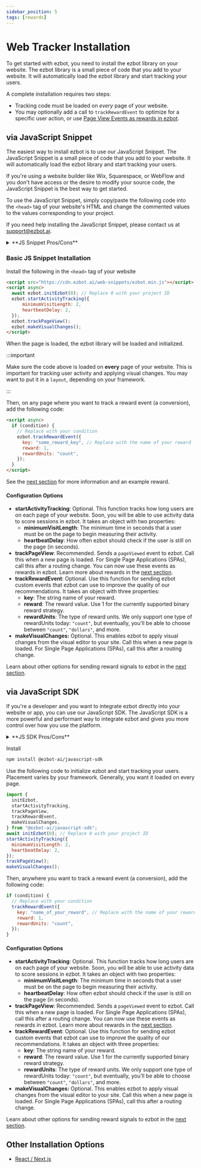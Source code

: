 ```yaml
---
sidebar_position: 5
tags: [rewards]
---
```


# Web Tracker Installation

To get started with ezbot, you need to install the ezbot library on your website. The ezbot library is a small piece of code that you add to your website. It will automatically load the ezbot library and start tracking your users.

A complete installation requires two steps:

- Tracking code must be loaded on _every_ page of your website.
- You may optionally add a call to `trackRewardEvent` to optimize for a specific user action, or use [Page View Events as rewards in ezbot](/get-started/rewards#page-view-events).

## via JavaScript Snippet

The easiest way to install ezbot is to use our JavaScript Snippet. The JavaScript Snippet is a small piece of code that you add to your website. It will automatically load the ezbot library and start tracking your users.

If you're using a website builder like Wix, Squarespace, or WebFlow and you don't have access or the desire to modify your source code, the JavaScript Snippet is the best way to get started.

To use the JavaScript Snippet, simply copy/paste the following code into the `<head>` tag of your website's HTML and change the commented values to the values corresponding to your project.

If you need help installing the JavaScript Snippet, please contact us at [support@ezbot.ai](mailto:support@ezbot.ai).

<details>  
<summary>**JS Snippet Pros/Cons**</summary>  
<div> 
<p>**Pros**</p> 
<ul>
    <li>Easy to install</li>
    <li>Works with any website builder</li>
    <li>Doesn't require a developer</li>
    <li>Enables our Visual Editor</li>
</ul>
<p>**Cons**</p>   
<ul>
    <li>Only supports experimentation with our Visual Editor</li>
    <li>Limited number of visual changes supported at this time</li>
    <li>Can affect page load performance more than the JS SDK</li>
    <li>Can cause content to change after page load, though most users don't notice it</li>
</ul>
</div>  
</details>

### Basic JS Snippet Installation

Install the following in the `<head>` tag of your website

```html
<script src="https://cdn.ezbot.ai/web-snippets/ezbot.min.js"></script>
<script async>
  await ezbot.initEzbot(0); // Replace 0 with your project ID
  ezbot.startActivityTracking({
      minimumVisitLength: 2,
      heartbeatDelay: 2,
  });
  ezbot.trackPageView();
  ezbot.makeVisualChanges();
</script>
```

When the page is loaded, the ezbot library will be loaded and initialized.

:::important

Make sure the code above is loaded on **every** page of your website. This is important for tracking user activity and applying visual changes. You may want to put it in a `layout`, depending on your framework.

:::

Then, on any page where you want to track a reward event (a conversion), add the following code:

```html
<script async>
  if (condition) {
    // Replace with your condition
    ezbot.trackRewardEvent({
      key: "some_reward_key", // Replace with the name of your reward
      reward: 1,
      rewardUnits: "count",
    });
  }
</script>
```

See the [next section](/get-started/rewards) for more information and an example reward.

#### Configuration Options

- **startActivityTracking**: Optional. This function tracks how long users are on each page of your website. Soon, you will be able to use activity data to score sessions in ezbot. It takes an object with two properties:
  - **minimumVisitLength**: The minimum time in seconds that a user must be on the page to begin measuring their activity.
  - **heartbeatDelay**: How often ezbot should check if the user is still on the page (in seconds).
- **trackPageView**: Recommended. Sends a `pageViewed` event to ezbot. Call this when a new page is loaded. For Single Page Applications (SPAs), call this after a routing change. You can now use these events as rewards in ezbot. Learn more about rewards in the [next section](/get-started/rewards).
- **trackRewardEvent**: Optional. Use this function for sending ezbot custom events that ezbot can use to improve the quality of our recommendations. It takes an object with three properties:
  - **key**: The string name of your reward.
  - **reward**: The reward value. Use 1 for the currently supported binary reward strategy.
  - **rewardUnits**: The type of reward units. We only support one type of rewardUnits today: `"count"`, but eventually, you'll be able to choose between `"count"`, `"dollars"`, and more.
- **makeVisualChanges:** Optional. This enables ezbot to apply visual changes from the visual editor to your site. Call this when a new page is loaded. For Single Page Applications (SPAs), call this after a routing change.

Learn about other options for sending reward signals to ezbot in the [next section](/get-started/rewards).

## via JavaScript SDK

If you're a developer and you want to integrate ezbot directly into your website or app, you can use our JavaScript SDK. The JavaScript SDK is a more powerful and performant way to integrate ezbot and gives you more control over how you use the platform.

<details>  
<summary>**JS SDK Pros/Cons**</summary>  
<div> 
<p>**Pros**</p> 
<ul>
    <li>Control any aspect of your frontend</li>
    <li>Most performant installation</li>
    <li>Also enables our Visual Editor</li>
</ul>
<p>**Cons**</p>   
<ul>
    <li>Requires a developer (or someone who can code) to add and use **variations** in your website or app's language.</li>
    <li>Does not support Node (server-side) yet.</li>
</ul>
</div>  
</details>

Install

```bash
npm install @ezbot-ai/javascript-sdk
```

Use the following code to initialize ezbot and start tracking your users. Placement varies by your framework. Generally, you want it loaded on every page.

```js
import {
  initEzbot,
  startActivityTracking,
  trackPageView,
  trackRewardEvent,
  makeVisualChanges,
} from "@ezbot-ai/javascript-sdk";
await initEzbot(0); // Replace 0 with your project ID
startActivityTracking({
  minimumVisitLength: 2,
  heartbeatDelay: 2,
});
trackPageView();
makeVisualChanges();
```

Then, anywhere you want to track a reward event (a conversion), add the following code:

```js
if (condition) {
  // Replace with your condition
  trackRewardEvent({
    key: "name_of_your_reward", // Replace with the name of your reward
    reward: 1,
    rewardUnits: "count",
  });
}
```

#### Configuration Options

- **startActivityTracking**: Optional. This function tracks how long users are on each page of your website. Soon, you will be able to use activity data to score sessions in ezbot. It takes an object with two properties:
  - **minimumVisitLength**: The minimum time in seconds that a user must be on the page to begin measuring their activity.
  - **heartbeatDelay**: How often ezbot should check if the user is still on the page (in seconds).
- **trackPageView**: Recommended. Sends a `pageViewed` event to ezbot. Call this when a new page is loaded. For Single Page Applications (SPAs), call this after a routing change. You can now use these events as rewards in ezbot. Learn more about rewards in the [next section](/get-started/rewards).
- **trackRewardEvent**: Optional. Use this function for sending ezbot custom events that ezbot can use to improve the quality of our recommendations. It takes an object with three properties:
  - **key**: The string name of your reward.
  - **reward**: The reward value. Use 1 for the currently supported binary reward strategy.
  - **rewardUnits**: The type of reward units. We only support one type of rewardUnits today: `"count"`, but eventually, you'll be able to choose between `"count"`, `"dollars"`, and more.
- **makeVisualChanges:** Optional. This enables ezbot to apply visual changes from the visual editor to your site. Call this when a new page is loaded. For Single Page Applications (SPAs), call this after a routing change.

Learn about other options for sending reward signals to ezbot in the [next section](/get-started/rewards).

## Other Installation Options

- [React / Next.js](/guides/installation/nextjs)
